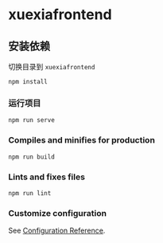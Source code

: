# xuexiafrontend

## 安装依赖

切换目录到 `xuexiafrontend`

```
npm install
```

### 运行项目
```
npm run serve
```

### Compiles and minifies for production
```
npm run build
```

### Lints and fixes files
```
npm run lint
```

### Customize configuration
See [Configuration Reference](https://cli.vuejs.org/config/).
